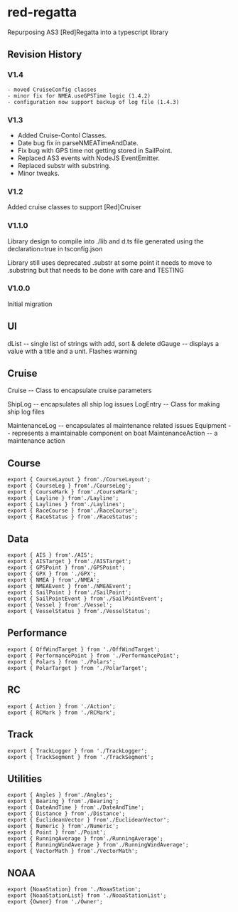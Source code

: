 # red-regatta

Repurposing AS3 [Red]Regatta into a typescript library

## Revision History

### V1.4

    - moved CruiseConfig classes
    - minor fix for NMEA.useGPSTime logic (1.4.2)
    - configuration now support backup of log file (1.4.3)

### V1.3

- Added Cruise-Contol Classes. 
- Date bug fix in parseNMEATimeAndDate. 
- Fix bug with GPS time not getting stored in SailPoint. 
- Replaced AS3 events with NodeJS EventEmitter. 
- Replaced substr with substring. 
- Minor tweaks.

### V1.2

Added cruise classes to support [Red]Cruiser


### V1.1.0

Library design to compile into ./lib and d.ts file generated using the declaration=true in tsconfig.json

Library still uses deprecated .substr at some point it needs to move to .substring but that needs to be done with care and TESTING

### V1.0.0
Initial migration

## UI

dList -- single list of strings with add, sort & delete
dGauge -- displays a value with a title and a unit. Flashes warning

## Cruise
Cruise -- Class to encapsulate cruise parameters

ShipLog -- encapsulates all ship log issues
LogEntry -- Class for making ship log files

MaintenanceLog -- encapsulates al maintenance related issues
Equipment -- represents a maintainable component on boat
MaintenanceAction -- a maintenance action

## Course

```
export { CourseLayout } from'./CourseLayout';
export { CourseLeg } from'./CourseLeg';
export { CourseMark } from'./CourseMark';
export { Layline } from'./Layline';
export { Laylines } from'./Laylines';
export { RaceCourse } from'./RaceCourse';
export { RaceStatus } from'./RaceStatus';
```

## Data
```
export { AIS } from'./AIS';
export { AISTarget } from'./AISTarget';
export { GPSPoint } from'./GPSPoint';
export { GPX } from './GPX';
export { NMEA } from'./NMEA';
export { NMEAEvent } from'./NMEAEvent';
export { SailPoint } from'./SailPoint';
export { SailPointEvent } from'./SailPointEvent';
export { Vessel } from'./Vessel';
export { VesselStatus } from'./VesselStatus';
```

## Performance
```
export { OffWindTarget } from './OffWindTarget';
export { PerformancePoint } from './PerformancePoint';
export { Polars } from './Polars';
export { PolarTarget } from './PolarTarget';
```

## RC
```
export { Action } from './Action';
export { RCMark } from './RCMark';
```

## Track
```
export { TrackLogger } from './TrackLogger';
export { TrackSegment } from './TrackSegment';
```

## Utilities
```
export { Angles } from'./Angles';
export { Bearing } from'./Bearing';
export { DateAndTime } from'./DateAndTime';
export { Distance } from'./Distance';
export { EuclideanVector } from'./EuclideanVector';
export { Numeric } from'./Numeric';
export { Point } from'./Point';
export { RunningAverage } from'./RunningAverage';
export { RunningWindAverage } from'./RunningWindAverage';
export { VectorMath } from'./VectorMath';
```

## NOAA

```
export {NoaaStation} from './NoaaStation';
export {NoaaStationList} from './NoaaStationList';
export {Owner} from './Owner';

```